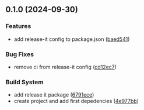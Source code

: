 

## 0.1.0 (2024-09-30)


### Features

* add release-it config to package.json ([baed541](https://github.com/joan-vandenbulcke/test-modelity/commit/baed5414bd2dba0a14fc6b81a331f315e35d6e40))


### Bug Fixes

* remove ci from release-it config ([cd12ec7](https://github.com/joan-vandenbulcke/test-modelity/commit/cd12ec74cb88ee33ebcba769e493dd8fa24f18db))


### Build System

* add release it package ([6791ece](https://github.com/joan-vandenbulcke/test-modelity/commit/6791ece0622a2224550c6425fcb76794f3020535))
* create project and add first depedencies ([4e977bb](https://github.com/joan-vandenbulcke/test-modelity/commit/4e977bb455742f21a8ed7177d573d319d0e4931b))
